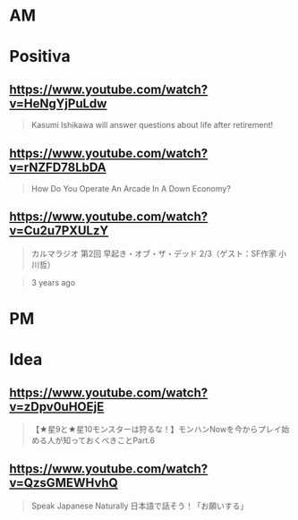 # AM
# Positiva

## https://www.youtube.com/watch?v=HeNgYjPuLdw

> Kasumi Ishikawa will answer questions about life after retirement! 

## https://www.youtube.com/watch?v=rNZFD78LbDA

> How Do You Operate An Arcade In A Down Economy?

## https://www.youtube.com/watch?v=Cu2u7PXULzY

>  カルマラジオ 第2回 早起き・オブ・ザ・デッド 2/3（ゲスト：SF作家 小川哲）

> 3 years ago

# PM
# Idea

## https://www.youtube.com/watch?v=zDpv0uHOEjE

> 【★星9と★星10モンスターは狩るな！】モンハンNowを今からプレイ始める人が知っておくべきことPart.6

## https://www.youtube.com/watch?v=QzsGMEWHvhQ

> Speak Japanese Naturally 日本語で話そう！「お願いする」 
